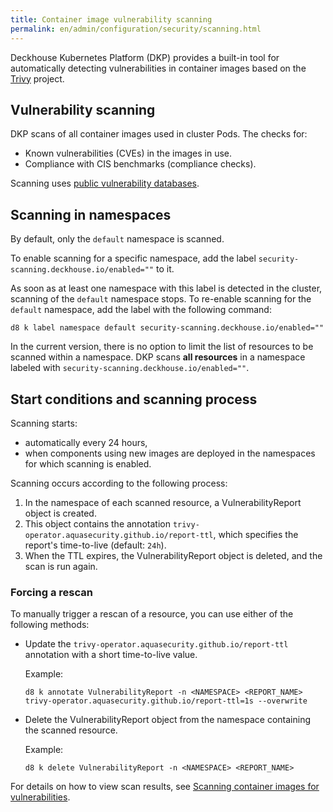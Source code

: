 ```yaml
---
title: Container image vulnerability scanning
permalink: en/admin/configuration/security/scanning.html
---
```


Deckhouse Kubernetes Platform (DKP) provides a built-in tool for automatically detecting vulnerabilities
in container images based on the [Trivy](https://github.com/aquasecurity/trivy) project.

## Vulnerability scanning

DKP scans of all container images used in cluster Pods.
The checks for:

- Known vulnerabilities (CVEs) in the images in use.
- Compliance with CIS benchmarks (compliance checks).

Scanning uses [public vulnerability databases](https://github.com/aquasecurity/trivy-db/tree/main/pkg/vulnsrc).

## Scanning in namespaces

By default, only the `default` namespace is scanned.

To enable scanning for a specific namespace, add the label `security-scanning.deckhouse.io/enabled=""` to it.

As soon as at least one namespace with this label is detected in the cluster, scanning of the `default` namespace stops.
To re-enable scanning for the `default` namespace, add the label with the following command:

```shell
d8 k label namespace default security-scanning.deckhouse.io/enabled=""
```

In the current version, there is no option to limit the list of resources to be scanned within a namespace.
DKP scans **all resources** in a namespace labeled with `security-scanning.deckhouse.io/enabled=""`.

## Start conditions and scanning process

Scanning starts:

- automatically every 24 hours,
- when components using new images are deployed in the namespaces for which scanning is enabled.

Scanning occurs according to the following process:

1. In the namespace of each scanned resource, a VulnerabilityReport object is created.
1. This object contains the annotation `trivy-operator.aquasecurity.github.io/report-ttl`,
   which specifies the report's time-to-live (default: `24h`).
1. When the TTL expires, the VulnerabilityReport object is deleted, and the scan is run again.

### Forcing a rescan

To manually trigger a rescan of a resource, you can use either of the following methods:

- Update the `trivy-operator.aquasecurity.github.io/report-ttl` annotation with a short time-to-live value.

  Example:

  ```shell
  d8 k annotate VulnerabilityReport -n <NAMESPACE> <REPORT_NAME> trivy-operator.aquasecurity.github.io/report-ttl=1s --overwrite
  ```

- Delete the VulnerabilityReport object from the namespace containing the scanned resource.

  Example:

  ```shell
  d8 k delete VulnerabilityReport -n <NAMESPACE> <REPORT_NAME>
  ```

For details on how to view scan results, see [Scanning container images for vulnerabilities](../../../user/security/scanning.html).
